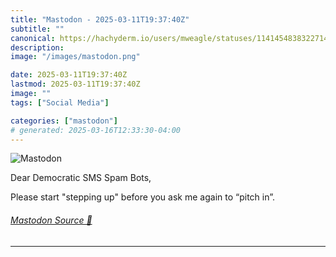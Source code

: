 ```yaml
---
title: "Mastodon - 2025-03-11T19:37:40Z"
subtitle: ""
canonical: https://hachyderm.io/users/mweagle/statuses/114145483832271479
description:
image: "/images/mastodon.png"

date: 2025-03-11T19:37:40Z
lastmod: 2025-03-11T19:37:40Z
image: ""
tags: ["Social Media"]

categories: ["mastodon"]
# generated: 2025-03-16T12:33:30-04:00
---
```

![Mastodon](/images/mastodon.png)

<p>Dear Democratic SMS Spam Bots,</p><p>Please start &quot;stepping up&quot; before you ask me again to “pitch in”.</p>


###### [Mastodon Source 🐘](https://hachyderm.io/@mweagle/114145483832271479)

___
